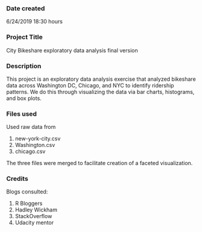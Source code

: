 ### Date created
6/24/2019 18:30 hours

### Project Title
City Bikeshare exploratory data analysis final version

### Description
This project is an exploratory data analysis exercise that analyzed bikeshare data across Washington DC, Chicago, and NYC to identify ridership patterns.  We do this through visualizing the data via bar charts, histograms, and box plots. 

### Files used
Used raw data from
1) new-york-city.csv
2) Washington.csv
3) chicago.csv

The three files were merged to facilitate creation of a faceted visualization.

### Credits
Blogs consulted:
1) R Bloggers
2) Hadley Wickham 
3) StackOverflow
4) Udacity mentor

